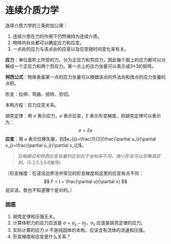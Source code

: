 # 连续介质力学

连续介质力学的三条附加公理：

1. 连续介质在力的作用下仍然保持为连续介质。
2. 物体内处处都可以确定应力和应变。
3. 一点处的应力与该点处的应变以及应变随时间变化率有关。

**应力**：单位面积上所受的力，分为正应力和剪应力，因此每个面上的应力都可以分解成一个正应力和两个剪应力。某一点上的应力张量可以表示成3*3的矩阵。

**柯西公式**：物体表面某一点的应力张量可以根据该点的外法向和改点的应力张量的点积。

形变：拉伸、弯曲、扭转、剪切。

本构方程：应力应变关系。

胡克定律：用 $\sigma$ 表示应力，$e$ 表示应变，$E$ 表示形变梯度，则胡克定律可以表示为：
$$
\sigma = Ee
$$
**应变**：用 $u$ 表示位移矢量，则$e_{ij}=\frac{1}{2}[\frac{\partial u_i}{\partial x_j}+\frac{\partial u_j}{\partial x_i}]$。

>*拉格朗日和柯西应变张量的区别在于坐标系不同，微小形变可以忽略其区别。*(5.2,5.3,5.6推导)

（形变梯度：在浸没边界法中常见的形变梯度和这里的应变有点不同：
$$
F = I + \frac{\partial u}{\partial x}
$$
说实话，我也不知道哪个是对的。）

### 困惑

1. 胡克定律和压强无关。
2. 计算体积力的应力应该是 $\sigma=\sigma_s-\sigma_f$，$\sigma_s$ 应该是胡克定律的应力。
3. 实际计算的应力 $\sigma$ 不是纯固体的本构，应该含有流体的流速和压强。
4. 形变梯度和应变是什么关系？

##### 